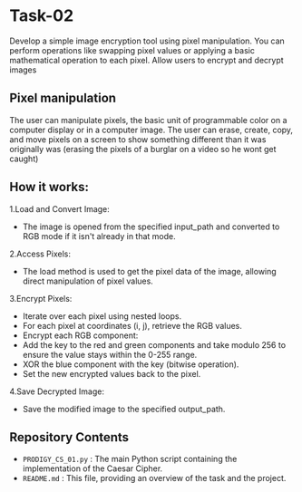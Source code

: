 # Task-02
Develop a simple image encryption tool using pixel manipulation. You can perform operations like swapping pixel values or applying a basic mathematical operation to each pixel. Allow users to encrypt and decrypt images

## Pixel manipulation
The user can manipulate pixels, the basic unit of programmable color on a computer display or in a computer image. The user can erase, create, copy, and move pixels on a screen to show something different than it was originally was (erasing the pixels of a burglar on a video so he wont get caught)

## How it works:
1.Load and Convert Image:
- The image is opened from the specified input_path and converted to RGB mode if it isn't already in that mode.

2.Access Pixels:
- The load method is used to get the pixel data of the image, allowing direct manipulation of pixel values.

3.Encrypt Pixels:
- Iterate over each pixel using nested loops.
- For each pixel at coordinates (i, j), retrieve the RGB values.
- Encrypt each RGB component:
- Add the key to the red and green components and take modulo 256 to ensure the value stays within the 0-255 range.
- XOR the blue component with the key (bitwise operation).
- Set the new encrypted values back to the pixel.

4.Save Decrypted Image:
- Save the modified image to the specified output_path.

## Repository Contents
- ``PRODIGY_CS_01.py`` : The main Python script containing the implementation of the Caesar Cipher.
- ``README.md`` : This file, providing an overview of the task and the project.
